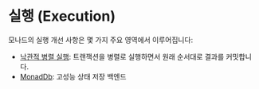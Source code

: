# 실행 (Execution)

모나드의 실행 개선 사항은 몇 가지 주요 영역에서 이루어집니다:

- [낙관적 병렬 실행](https://yourlink.com/technical-discussion/execution/parallel-execution): 트랜잭션을 병렬로 실행하면서 원래 순서대로 결과를 커밋합니다.
- [MonadDb](https://yourlink.com/technical-discussion/execution/monaddb): 고성능 상태 저장 백엔드
